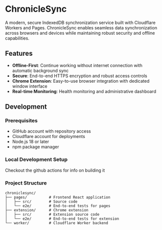 # ChronicleSync

A modern, secure IndexedDB synchronization service built with Cloudflare Workers and Pages. ChronicleSync enables seamless data synchronization across browsers and devices while maintaining robust security and offline capabilities.

## Features

- **Offline-First**: Continue working without internet connection with automatic background sync
- **Secure**: End-to-end HTTPS encryption and robust access controls
- **Chrome Extension**: Easy-to-use browser integration with dedicated window interface
- **Real-time Monitoring**: Health monitoring and administrative dashboard

## Development

### Prerequisites
- GitHub account with repository access
- Cloudflare account for deployments
- Node.js 18 or later
- npm package manager

### Local Development Setup
Checkout the github actions for info on building it


### Project Structure

```
chroniclesync/
├── pages/          # Frontend React application
│   ├── src/        # Source code
│   └── e2e/        # End-to-end tests for pages
├── extension/      # Chrome extension
│   ├── src/        # Extension source code
│   └── e2e/        # End-to-end tests for extension
└── worker/         # Cloudflare Worker backend
```
